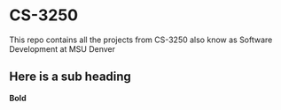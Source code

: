 # CS-3250

This repo contains all the projects from CS-3250 also know as Software Development at MSU Denver

## Here is a sub heading

**Bold**
